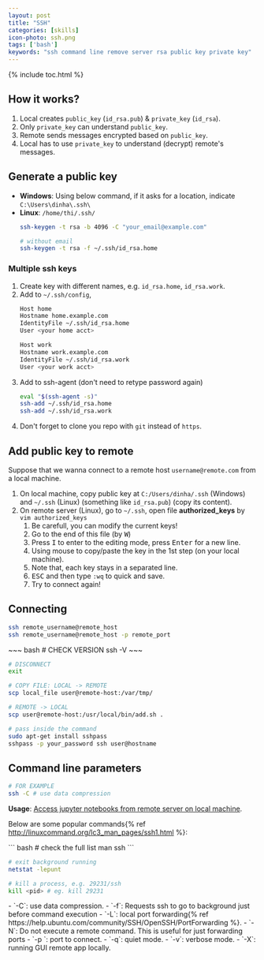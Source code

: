 ```yaml
---
layout: post
title: "SSH"
categories: [skills]
icon-photo: ssh.png
tags: ['bash']
keywords: "ssh command line remove server rsa public key private key"
---
```


{% include toc.html %}

## How it works?

1. Local creates `public_key` (`id_rsa.pub`) & `private_key` (`id_rsa`).
2. Only `private_key` can understand `public_key`.
3. Remote sends messages encrypted based on `public_key`.
4. Local has to use `private_key` to understand (decrypt) remote's messages.

## Generate a public key

- **Windows**: Using below command, if it asks for a location, indicate `C:\Users\dinha\.ssh\`
- **Linux**: `/home/thi/.ssh/`
   ~~~ bash
   ssh-keygen -t rsa -b 4096 -C "your_email@example.com"

   # without email
   ssh-keygen -t rsa -f ~/.ssh/id_rsa.home
   ~~~

### Multiple ssh keys

1. Create key with different names, e.g. `id_rsa.home`, `id_rsa.work`.
2. Add to `~/.ssh/config`,
   ``` bash
   Host home
   Hostname home.example.com
   IdentityFile ~/.ssh/id_rsa.home
   User <your home acct>

   Host work
   Hostname work.example.com
   IdentityFile ~/.ssh/id_rsa.work
   User <your work acct>
   ```
3. Add to ssh-agent (don't need to retype password again)
   ``` bash
   eval "$(ssh-agent -s)"
   ssh-add ~/.ssh/id_rsa.home
   ssh-add ~/.ssh/id_rsa.work
   ```
4. Don't forget to clone you repo with `git` instead of `https`.

## Add public key to remote

Suppose that we wanna connect to a remote host `username@remote.com` from a local machine.

1. On local machine, copy public key at `C:/Users/dinha/.ssh` (Windows) and `~/.ssh` (Linux) (something like `id_rsa.pub`) (copy its content).
2. On remote server (Linux), go to `~/.ssh`, open file **authorized_keys** by `vim authorized_keys`
   1. Be carefull, you can modify the current keys!
   2. Go to the end of this file (by <kbd>W</kbd>)
   3. Press <kbd>I</kbd> to enter to the editing mode, press <kbd>Enter</kbd> for a new line.
   4. Using mouse to copy/paste the key in the 1st step (on your local machine).
   5. Note that, each key stays in a separated line.
   6. <kbd>ESC</kbd> and then type `:wq` to quick and save.
   7. Try to connect again!

## Connecting

~~~ bash
ssh remote_username@remote_host
ssh remote_username@remote_host -p remote_port
~~~

<div class="flex-auto-equal-2" markdown="1">
~~~ bash
# CHECK VERSION
ssh -V
~~~

~~~ bash
# DISCONNECT
exit
~~~

~~~ bash
# COPY FILE: LOCAL -> REMOTE
scp local_file user@remote-host:/var/tmp/
~~~

~~~ bash
# REMOTE -> LOCAL
scp user@remote-host:/usr/local/bin/add.sh .
~~~

``` bash
# pass inside the command
sudo apt-get install sshpass
sshpass -p your_password ssh user@hostname
```
</div>

## Command line parameters

~~~ bash
# FOR EXAMPLE
ssh -C # use data compression
~~~

**Usage**: [Access jupyter notebooks from remote server on local machine](/jupyter-notebook#jupyter-notebook-on-remote-server).

Below are some popular commands{% ref http://linuxcommand.org/lc3_man_pages/ssh1.html %}:

<div class="flex-50" markdown="1">
``` bash
# check the full list
man ssh
```

``` bash
# exit background running
netstat -lepunt

# kill a process, e.g. 29231/ssh
kill <pid> # eg. kill 29231
```
</div>

<div class="two-columns-list" markdown="1">
- `-C`: use data compression.
- `-f`: Requests ssh to go to background just before command execution
- `-L`: local port forwarding{% ref https://help.ubuntu.com/community/SSH/OpenSSH/PortForwarding %}.
- `-N`: Do not execute a remote command.  This is useful for just forwarding ports
- `-p <port>`: port to connect.
- `-q`: quiet mode.
- `-v`: verbose mode.
- `-X`: running GUI remote app locally.
</div>
